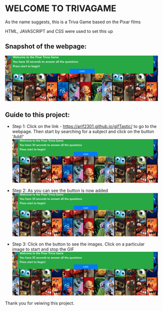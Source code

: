 #  WELCOME TO TRIVAGAME

As the name suggests, this is a Triva Game based on the Pixar films

HTML, JAVASCRIPT and CSS were used to set this up


## Snapshot of the webpage:

![](screenshots/photo1.PNG)


## Guide to this project:

* Step 1: Click on the link - https://arif2301.github.io/gifTastic/ to go to the webpage. Then start by searching for a subject and click on the button 'Add!'
![](screenshots/photo1.PNG)


* Step 2: As you can see the button is now added
![](screenshots/photo1.PNG)


* Step 3: Click on the button to see the images. Click on a particular image to start and stop the GIF
![](screenshots/photo1.PNG)



Thank you for veiwing this project.
